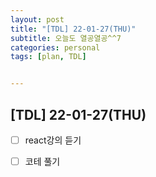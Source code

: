 ```yaml
---
layout: post
title: "[TDL] 22-01-27(THU)"
subtitle: 오늘도 열공열공^^7
categories: personal
tags: [plan, TDL]


---
```




## [TDL] 22-01-27(THU)

- [ ] react강의 듣기
- [ ] 코테 풀기

